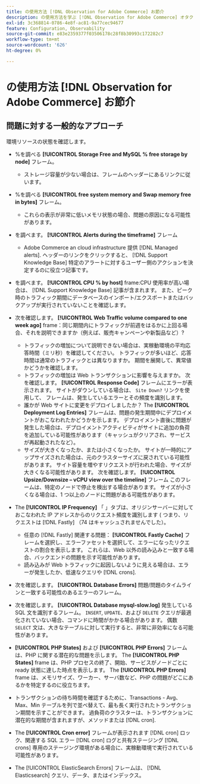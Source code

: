 ```yaml
---
title: の使用方法 [!DNL Observation for Adobe Commerce] お節介
description: の使用方法を学ぶ [!DNL Observation for Adobe Commerce] オタクが
exl-id: 3c368814-0786-4e8f-ac81-9a77cec94677
feature: Configuration, Observability
source-git-commit: e83e2359377f03506178c28f8b30993c172282c7
workflow-type: tm+mt
source-wordcount: '626'
ht-degree: 0%

---
```


# の使用方法 [!DNL Observation for Adobe Commerce] お節介

## 問題に対する一般的なアプローチ

環境リソースの状態を確認します。

* %を調べる **[!UICONTROL Storage Free and MySQL % free storage by node]** フレーム。

   * ストレージ容量が少ない場合は、フレームのヘッダーにあるリンクに従います。

* %を調べる **[!UICONTROL free system memory and Swap memory free in bytes]** フレーム。

   * これらの表示が非常に低いメモリ状態の場合、問題の原因になる可能性があります。

* を調べます。 **[!UICONTROL Alerts during the timeframe]** フレーム

   * Adobe Commerce an cloud infrastructure 提供 [!DNL Managed alerts]. ヘッダーのリンクをクリックすると、 [!DNL Support Knowledge Base] 特定のアラートに対するユーザー側のアクションを決定するのに役立つ記事です。

* を調べます。 **[!UICONTROL CPU % by host]** frame:CPU 使用率が高い場合は、 [!DNL Support Knowledge Base] 記事が含まれます。 また、ピーク時のトラフィック期間にデータベースのインポート/エクスポートまたはバックアップが実行されていないことを確認します。

* 次を確認します。 **[!UICONTROL Web Traffic volume compared to one week ago]** frame：同じ期間内にトラフィックが前週をはるかに上回る場合、それを説明できますか（例えば、販売キャンペーンや新製品など）?
   * トラフィックの増加について説明できない場合は、実稼動環境の平均応答時間（ミリ秒）を確認してください。 トラフィックが多いほど、応答時間は通常のトラフィックとは異なりますか。 期間を展開して、異常値かどうかを確認します。
   * トラフィックの増加は Web トランザクションに影響を与えますか。 次を確認します。 **[!UICONTROL Response Code]** フレームにエラーが表示されます。 サイトがダウンしている場合は、 `Site Down?` リンクを使用して、 フレームは、発生しているエラーとその頻度を識別します。
   * 誰かが Web サイトに変更をデプロイしましたか？ The **[!UICONTROL Deployment Log Entries]** フレームは、問題の発生期間中にデプロイメントがおこなわれたかどうかを示します。 デプロイメント直後に問題が発生した場合は、デプロイメントアクティビティがサイトに追加の負荷を追加している可能性があります（キャッシュがクリアされ、サービスが再起動されたなど）。
   * サイズが大きくなったか、または小さくなったか。 サイトが一時的にアップサイズされた場合は、元のクラスターサイズに戻されている可能性があります。 サイト容量を増やすリクエストが行われた場合、サイズが大きくなる可能性があります。 次を確認します。 **[!UICONTROL Upsize/Downsize – vCPU view over the timeline]** フレーム このフレームは、特定のノードで停止を検出する場合があります。 サイズが小さくなる場合は、1 つ以上のノードに問題がある可能性があります。

* The **[!UICONTROL IP Frequency]** 「 」タブは、オリジンサーバーに対しておこなわれた IP アドレスからのリクエスト頻度を識別します ( つまり、リクエストは [!DNL Fastly] （74 はキャッシュされませんでした）。

   * 任意の [!DNL Fastly] 関連する問題： **[!UICONTROL Fastly Cache]** フレームを選択し、エラーファセットを選択して、エラーになったリクエストの割合を表示します。 これらは、Web 以外の読み込みと一致する場合、バックエンドの問題を示す可能性があります。
   * 読み込みが Web トラフィックに起因しないように見える場合は、エラーが発生したか、低速なクエリや [!DNL crons].

* 次を確認します。 **[!UICONTROL Database Errors]** 問題/問題のタイムラインと一致する可能性のあるエラーのフレーム。
* 次を確認します。 **[!UICONTROL Database mysql-slow.log]** 発生している SQL 文を識別するフレーム。 `INSERT`, `UPDATE`、および `DELETE` クエリが最適化されていない場合、コマンドに時間がかかる場合があります。 偶数 `SELECT` 文は、大きなテーブルに対して実行すると、非常に非効率になる可能性があります。
* **[!UICONTROL PHP States]** および **[!UICONTROL PHP Errors]** フレームは、PHP に関する潜在的な問題を示します。 The **[!UICONTROL PHP States]** frame は、PHP プロセスの終了、開始、サービスがノードごとに ready 状態に達した時点を表示します。 The **[!UICONTROL PHP Errors]** frame は、メモリサイズ、ワーカー、サーバ数など、PHP の問題がどこにあるかを特定するのに役立ちます。
* トランザクションの待ち時間を確認するために、Transactions - Avg、Max、Min テーブルを列で並べ替えて、最も長く実行されたトランザクション期間を示すことができます。 過負荷のクラスターは、トランザクションに潜在的な期間が含まれますが、メソッドまたは [!DNL cron].
* The **[!UICONTROL Cron error]** フレームが表示されます [!DNL cron] ロック、関連する SQL エラー [!DNL cron] ログと共有ステージング [!DNL crons] 専用のステージング環境がある場合に、実稼動環境で実行されている可能性があります。
* The [!UICONTROL ElasticSearch Errors] フレームは、 [!DNL Elasticsearch] クエリ、データ、またはインデックス。
